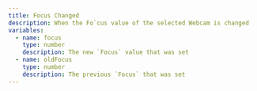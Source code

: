 ```yaml
---
title: Focus Changed
description: When the Fo`cus value of the selected Webcam is changed
variables:
  - name: focus
    type: number
    description: The new `Focus` value that was set
  - name: oldFocus
    type: number
    description: The previous `Focus` that was set
---
```

